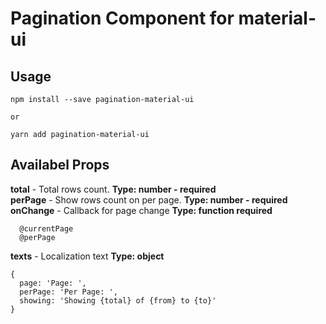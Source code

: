 # Pagination Component for material-ui

## Usage
```
npm install --save pagination-material-ui

or

yarn add pagination-material-ui
```


## Availabel Props 
<strong>total</strong> - Total rows count. <strong>Type: number - required</strong> <br/>
<strong>perPage</strong> - Show rows count on per page.  <strong>Type: number - required</strong> <br/>
<strong>onChange</strong> - Callback for page change <strong>Type: function required</strong> <br/>

```
  @currentPage
  @perPage	
```
<strong>texts</strong> - Localization text <strong>Type: object</strong>

```
{
  page: 'Page: ',
  perPage: 'Per Page: ',
  showing: 'Showing {total} of {from} to {to}'
}
```
